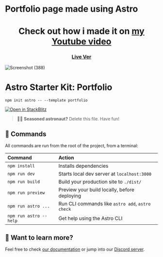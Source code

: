 # Portfolio page made using Astro 
<h1 align="center">Check out how i made it on <a href="https://www.youtube.com/watch?v=QkY_rZpjEew target="_blank""> my Youtube video </a> </h1>

<div align="center">
  <h3>
    <a href="https://jeaninewhiteweddingportfolio.netlify.app/">
      Live Ver
    </a>
 
  </h3>
</div>

![Screenshot (388)](https://user-images.githubusercontent.com/80093500/185816220-638f09d0-a87d-4248-a1d8-84f23f43fc0c.png)





# Astro Starter Kit: Portfolio

```
npm init astro -- --template portfolio
```

[![Open in StackBlitz](https://developer.stackblitz.com/img/open_in_stackblitz.svg)](https://stackblitz.com/github/withastro/astro/tree/latest/examples/portfolio)

> 🧑‍🚀 **Seasoned astronaut?** Delete this file. Have fun!

## 🧞 Commands

All commands are run from the root of the project, from a terminal:

| Command                | Action                                           |
| :--------------------- | :----------------------------------------------- |
| `npm install`          | Installs dependencies                            |
| `npm run dev`          | Starts local dev server at `localhost:3000`      |
| `npm run build`        | Build your production site to `./dist/`          |
| `npm run preview`      | Preview your build locally, before deploying     |
| `npm run astro ...`    | Run CLI commands like `astro add`, `astro check` |
| `npm run astro --help` | Get help using the Astro CLI                     |

## 👀 Want to learn more?

Feel free to check [our documentation](https://docs.astro.build) or jump into our [Discord server](https://astro.build/chat).
